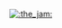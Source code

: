 <!--

<a href="https://maanex.me/">
  <img src="https://github-readme-stats.vercel.app/api?username=Maanex&show_icons=true" />
</a>
<br>
<br>
<details>
  <summary>More</summary>
  <br>
  <a href="https://maanex.me/">
    <img align="left" src="https://github-readme-stats.vercel.app/api/top-langs/?username=Maanex&layout=compact" />
  </a>
</details>

## Hi :wave:

<details>
  <summary><h3>My Projects</h3></summary>

#### [FreeStuff Discord Bot](https://github.com/FreeStuffBot/discord)
A discord bot that shares games with 100% discount. Trusted by thousands of servers and millions of users.

#### [Lofi Radio](https://github.com/Maanex/lofi-radio)
A minimalist radio player made on one evening using VueJS and Electron.

#### [TudeBot 4](https://github.com/Maanex/tudebot4)
An all-in-one Discord bot. Auto moderation, fun commands and literally everything else I needed.

</details>
<details>
  <summary><h3 style="display:inline">Web Development</h3></summary>

#### [FreeStuff Bot Website](https://github.com/FreeStuffBot/website)
A website for my other project, FreeStuff Bot. Made using NuxtJS. [freestuffbot.xyz](https://)

#### [Personal Website](https://github.com/Maanex/maanex.me)
My personal website. Made with NuxtJS too. [maanex.me](https://https://maanex.me)

#### [Burning Knight Wiki](https://github.com/RexcellentGames/BkWiki)
An all-in-one Discord bot. Auto moderation, fun commands and literally everything else I needed. [wiki.burningknight.net](https://wiki.burningknight.net)

</details>

-->

<!-- yo -->
[![:the_jam:](https://cdn.discordapp.com/emojis/745354525958996138.gif?v=1)](https://maanex.me/)
